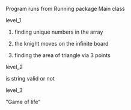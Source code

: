 Program runs from Running package Main class


level_1

1) finding unique numbers in the array

2) the knight moves on the infinite board

3) finding the area of triangle via 3 points


level_2

is string valid or not


level_3

"Game of life"
